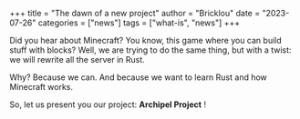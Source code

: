+++
title = "The dawn of a new project"
author = "Bricklou"
date = "2023-07-26"
categories = ["news"]
tags = ["what-is", "news"]
+++

Did you hear about Minecraft? You know, this game where you can build stuff with blocks? Well, we are trying to do the same thing, but with a twist: we will rewrite
all the server in Rust.

Why? Because we can. And because we want to learn Rust and how Minecraft works.

So, let us present you our project: **Archipel Project** !
